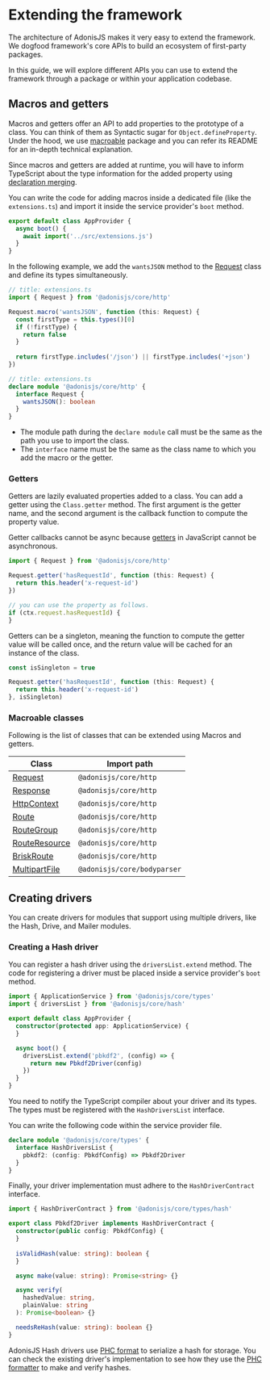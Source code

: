 # Extending the framework

The architecture of AdonisJS makes it very easy to extend the framework. We dogfood framework's core APIs to build an ecosystem of first-party packages.

In this guide, we will explore different APIs you can use to extend the framework through a package or within your application codebase.

## Macros and getters

Macros and getters offer an API to add properties to the prototype of a class. You can think of them as Syntactic sugar for `Object.defineProperty`. Under the hood, we use [macroable](https://github.com/poppinss/macroable) package and you can refer its README for an in-depth technical explanation.

Since macros and getters are added at runtime, you will have to inform TypeScript about the type information for the added property using [declaration merging](https://www.typescriptlang.org/docs/handbook/declaration-merging.html).

You can write the code for adding macros inside a dedicated file (like the `extensions.ts`) and import it inside the service provider's `boot` method.

```ts
export default class AppProvider {
  async boot() {
    await import('../src/extensions.js')
  }
}
```

In the following example, we add the `wantsJSON` method to the [Request](../http/request.md) class and define its types simultaneously.

```ts
// title: extensions.ts
import { Request } from '@adonisjs/core/http'

Request.macro('wantsJSON', function (this: Request) {
  const firstType = this.types()[0]
  if (!firstType) {
    return false
  }
  
  return firstType.includes('/json') || firstType.includes('+json')
})
```

```ts
// title: extensions.ts
declare module '@adonisjs/core/http' {
  interface Request {
    wantsJSON(): boolean
  }
}
```

- The module path during the `declare module` call must be the same as the path you use to import the class.
- The `interface` name must be the same as the class name to which you add the macro or the getter.

### Getters

Getters are lazily evaluated properties added to a class. You can add a getter using the `Class.getter` method. The first argument is the getter name, and the second argument is the callback function to compute the property value.

Getter callbacks cannot be async because [getters](https://developer.mozilla.org/en-US/docs/Web/JavaScript/Reference/Functions/get) in JavaScript cannot be asynchronous.

```ts
import { Request } from '@adonisjs/core/http'

Request.getter('hasRequestId', function (this: Request) {
  return this.header('x-request-id')
})

// you can use the property as follows.
if (ctx.request.hasRequestId) {
}
```

Getters can be a singleton, meaning the function to compute the getter value will be called once, and the return value will be cached for an instance of the class.

```ts
const isSingleton = true

Request.getter('hasRequestId', function (this: Request) {
  return this.header('x-request-id')
}, isSingleton)
```

### Macroable classes

Following is the list of classes that can be extended using Macros and getters.

| Class | Import path |
|------|------------|
| [Request](https://github.com/adonisjs/http-server/blob/next/src/request.ts) | `@adonisjs/core/http` |
| [Response](https://github.com/adonisjs/http-server/blob/next/src/response.ts) | `@adonisjs/core/http` |
| [HttpContext](https://github.com/adonisjs/http-server/blob/next/src/http_context/main.ts) | `@adonisjs/core/http` |
| [Route](https://github.com/adonisjs/http-server/blob/next/src/router/route.ts) | `@adonisjs/core/http` |
| [RouteGroup](https://github.com/adonisjs/http-server/blob/next/src/router/group.ts) | `@adonisjs/core/http` |
| [RouteResource](https://github.com/adonisjs/http-server/blob/next/src/router/resource.ts) | `@adonisjs/core/http` |
| [BriskRoute](https://github.com/adonisjs/http-server/blob/next/src/router/brisk.ts) | `@adonisjs/core/http` |
| [MultipartFile](https://github.com/adonisjs/bodyparser/blob/next/src/multipart/file.ts) | `@adonisjs/core/bodyparser` |

## Creating drivers

You can create drivers for modules that support using multiple drivers, like the Hash, Drive, and Mailer modules.

### Creating a Hash driver

You can register a hash driver using the `driversList.extend` method. The code for registering a driver must be placed inside a service provider's `boot` method.

```ts
import { ApplicationService } from '@adonisjs/core/types'
import { driversList } from '@adonisjs/core/hash'

export default class AppProvider {
  constructor(protected app: ApplicationService) {
  }

  async boot() {
    driversList.extend('pbkdf2', (config) => {
      return new Pbkdf2Driver(config)
    })
  }
}
```

You need to notify the TypeScript compiler about your driver and its types. The types must be registered with the `HashDriversList` interface.

You can write the following code within the service provider file.

```ts
declare module '@adonisjs/core/types' {
  interface HashDriversList {
    pbkdf2: (config: PbkdfConfig) => Pbkdf2Driver
  }
}
```

Finally, your driver implementation must adhere to the `HashDriverContract` interface.

```ts
import { HashDriverContract } from '@adonisjs/core/types/hash'

export class Pbkdf2Driver implements HashDriverContract {
  constructor(public config: PbkdfConfig) {
  }
  
  isValidHash(value: string): boolean {
  }

  async make(value: string): Promise<string> {}

  async verify(
    hashedValue: string,
    plainValue: string
  ): Promise<boolean> {}

  needsReHash(value: string): boolean {}
}
```

AdonisJS Hash drivers use [PHC format](https://github.com/P-H-C/phc-string-format/blob/master/phc-sf-spec.md) to serialize a hash for storage. You can check the existing driver's implementation to see how they use the [PHC formatter](https://github.com/adonisjs/hash/blob/next/src/drivers/bcrypt.ts) to make and verify hashes.